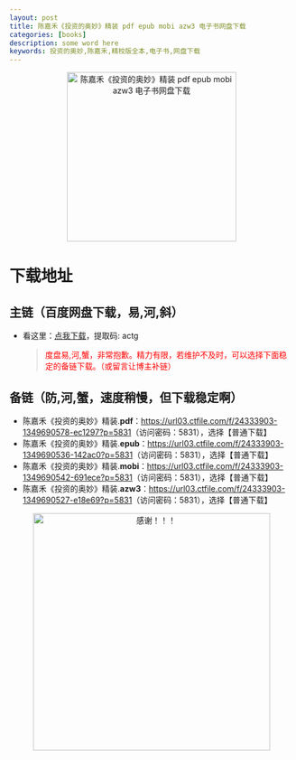 ```yaml
---
layout: post
title: 陈嘉禾《投资的奥妙》精装 pdf epub mobi azw3 电子书网盘下载
categories: [books]
description: some word here
keywords: 投资的奥妙,陈嘉禾,精校版全本,电子书,网盘下载
---
```


<div align="center"><img src="https://qweree.cn/wp-content/uploads/2024/08/tou-zi-de-ao-miao-tuya.jpg" alt="陈嘉禾《投资的奥妙》精装 pdf epub mobi azw3 电子书网盘下载" width="300px" height="auto"></div>

# 下载地址

## 主链（百度网盘下载，易,河,斜）

- 看这里：[点我下载](https://pan.baidu.com/s/1iMXUbSbtZQZjDcqDmnWUyw?pwd=actg)，提取码: actg

  > <p style="color:red" >度盘易,河,蟹，非常抱歉。精力有限，若维护不及时，可以选择下面稳定的备链下载。（或留言让博主补链）</p>

## 备链（防,河,蟹，速度稍慢，但下载稳定啊）

- 陈嘉禾《投资的奥妙》精装.**pdf**：<https://url03.ctfile.com/f/24333903-1349690578-ec1297?p=5831>（访问密码：5831），选择【普通下载】
- 陈嘉禾《投资的奥妙》精装.**epub**：<https://url03.ctfile.com/f/24333903-1349690536-142ac0?p=5831>（访问密码：5831），选择【普通下载】
- 陈嘉禾《投资的奥妙》精装.**mobi**：<https://url03.ctfile.com/f/24333903-1349690542-691ece?p=5831>（访问密码：5831），选择【普通下载】
- 陈嘉禾《投资的奥妙》精装.**azw3**：<https://url03.ctfile.com/f/24333903-1349690527-e18e69?p=5831>（访问密码：5831），选择【普通下载】

<div align="center"><img src="https://pic.imgdb.cn/item/661246bf68eb935713c7f81c.gif" alt="感谢！！！" width="420px" height="auto"/></div>
